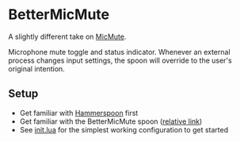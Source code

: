 # BetterMicMute

A slightly different take on [MicMute](https://github.com/Hammerspoon/Spoons/tree/master/Spoons).

Microphone mute toggle and status indicator. Whenever an external process changes input settings, the spoon will override to the user's original intention.

## Setup

- Get familiar with [Hammerspoon](https://www.hammerspoon.org) first
- Get familiar with the BetterMicMute spoon ([relative link](Spoons/BetterMicMute.spoon/init.lua))
- See [init.lua](init.lua) for the simplest working configuration to get started
